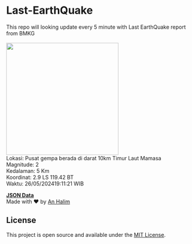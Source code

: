 # Last-EarthQuake
This repo will looking update every 5 minute with Last EarthQuake report from BMKG
<br>
<br>
<img src="https://static.bmkg.go.id/20240526191121.mmi.jpg" width="300"/>
<br>
Lokasi: Pusat gempa berada di darat 10km Timur Laut Mamasa <br>
Magnitude: 2 <br>
Kedalaman: 5 Km <br>
Koordinat: 2.9 LS 119.42 BT <br>
Waktu: 26/05/202419:11:21 WIB <br>

<a href="./data/data.json">**JSON Data**</a>
<br>
Made with ❤️ by <a href="https://github.com/an-halim">An Halim</a>
## License

This project is open source and available under the [MIT License](LICENSE).
